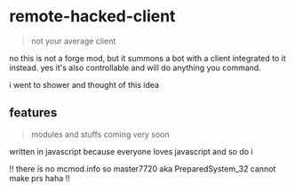 # remote-hacked-client
> not your average client

no this is not a forge mod, but it summons a bot with a client integrated to it instead. yes it's also controllable and will do anything you command.

i went to shower and thought of this idea 

## features
> modules and stuffs coming very soon

written in javascript because everyone loves javascript and so do i 

!! there is no mcmod.info so master7720 aka PreparedSystem_32 cannot make prs haha !!
